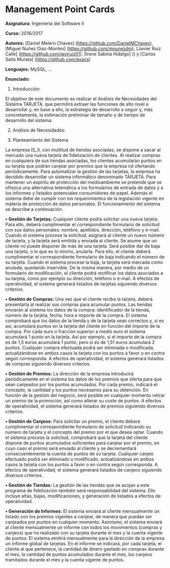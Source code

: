 # Management Point Cards

**Asignatura:** Ingeniería del Software II

**Curso:** 2016/2017

**Autores:** [Daniel Melero Chaves] (https://github.com/DanielMChaves), [Miguel Nuñez Díaz-Montes] (https://github.com/mnunezdm), [Javier Ruiz Calle] (https://github.com/javiruiz01), [Irene Sabina Hidalgo] () y [Carlos Saito Murata] (https://github.com/exacs)

**Lenguajes:** MySQL, ...

**Enunciado:** 

1. Introducción:

  El  objetivo  de  este  documento  es  realizar  el  Análisis  de  Necesidades  del  Sistema TARJETA, que  permitirá  extraer  las        funciones  de  alto  nivel  a  desarrollar  y,  en  base  a  ello,  la  estrategia  de desarrollo  a    seguir  y,  más  concretamente,  la  estimación  preliminar  de  tamaño  y  de  tiempo  de desarrollo del sistema.

2. Análisis de Necesidades:

  1.  Planteamiento del Sistema
  
  La empresa IS_II, con multitud de tiendas asociadas, se dispone a  sacar al mercado una nueva tarjeta  de  fidelización  de  clientes.  Al  realizar  compras  en  cualquiera  de  sus  tiendas  asociadas, los clientes acumularán puntos en su tarjeta que podrán canjear por premios que la empresa irá ofertando periódicamente. Para  automatizar  la  gestión  de  las  tarjetas,  la  empresa  ha  decidido  desarrollar  un  sistema informático  denominado TARJETA.  Para  mantener  un  espíritu  de  protección  del medioambiente  se  pretende  que  se  ofrezca  una  alternativa  telemática  a  los  formularios  de entrada  de  datos  y  a  los  informes  y  listados  potenciales  consumidores  de  papel.  Además  el sistema  debe  de  cumplir  con  los  requerimientos  de  la  legislación  vigente  en  materia  de protección de datos personales. El  funcionamiento del sistema se describe a continuación.

  **•   Gestión de Tarjetas:** Cualquier  cliente  podrá  solicitar  una  nueva  tarjeta.  Para  ello,  deberá  cumplimentar  el correspondiente formulario de solicitud con sus datos personales: nombre, apellidos, dirección, teléfono  y  e-mail.  Cuando  el  sistema  procese  la  solicitud,  asignará  al  cliente  un  nuevo  número de  tarjeta,  y  la  tarjeta  será  emitida  y  enviada  al  cliente.  Se  asume  que  un  cliente  no  puede disponer de más de una tarjeta. Será posible dar de baja una tarjeta, o lo que es lo mismo, anularla. Para ello, el cliente deberá cumplimentar el correspondiente formulario de baja indicando el número de su tarjeta. Cuando el sistema procese la baja, la tarjeta será marcada como anulada, quedando inservible. De la misma manera, por medio de un formulario de modificación, el cliente podrá rectificar los datos asociados a su tarjeta, como por ejemplo su dirección, teléfono o e-mail. A efectos de operatividad, el sistema generará listados de tarjetas siguiendo diversos criterios.

  **•   Gestión de Compras:** Una vez que el cliente reciba la tarjeta, deberá presentarla al realizar sus compras para acumular puntos.  Las  tiendas  enviarán  al  sistema  los  datos  de  la  compra:  identificador  de  la  tienda, número  de  la  tarjeta,  fecha,  hora  e  importe  de  la  compra.  El  sistema  comprobará  que  los  datos de la tienda y de la tarjeta sean correctos y, si es así, acumulará puntos en la tarjeta del cliente en función  del  importe  de  la  compra.  Por  cada  euro  o  fracción  superior  a  medio  euro  el  sistema acumulará  1  punto  en  la  tarjeta.  Así  por  ejemplo,  si  el  importe  de  la  compra  es  de  1,5  euros acumulará 1 punto, pero si es de 1,51 euros acumulará 2 puntos. Cualquier  compra  efectuada  podrá  ser  eliminada  o  modificada,  actualizándose  en  ambos  casos la tarjeta con los puntos a favor o en contra según corresponda. A efectos de operatividad, el sistema generará listados de compras siguiendo diversos criterios.

  **•  Gestión de Premios:** La  dirección  de  la  empresa  introducirá  periódicamente  en  el  sistema  los  datos  de  los  premios que  oferta  para  que  sean  canjeados  por  los  puntos  acumulados.  Por  cada  premio,  indicará  el concepto, la cantidad y los puntos necesarios para su obtención. En función de la gestión del negocio, será posible en cualquier momento retirar un premio de la promoción, así como alterar su coste de puntos. A efectos de operatividad, el sistema generará listados de premios siguiendo diversos criterios.

  **•  Gestión de Canjeos:** Para  solicitar  un  premio,  el  cliente  deberá  cumplimentar  el  correspondiente  formulario  de solicitud  indicando  su  número  de  tarjeta  y  el  concepto  del  premio  por  el  que  desea  optar. Cuando el sistema procese la solicitud, comprobará que la tarjeta del cliente dispone de puntos acumulados  suficientes  para  canjear  por  el  premio,  en  cuyo  caso  el  premio  será  enviado  al cliente y se decrementará consecuentemente la cuenta de puntos de su tarjeta. Cualquier canjeo efectuado podrá ser eliminado o modificado, actualizándose en ambos casos la tarjeta con los puntos a favor o en contra según corresponda. A efectos de operatividad, el sistema generará listados de canjeos siguiendo diversos criterios.

  **•  Gestión de Tiendas:** La  gestión  de  las  tiendas  que  se  acojan  a  este  programa  de  fidelización  también  será responsabilidad del sistema. Ello incluye altas, bajas, modificaciones, y generación de listados a efectos de operatividad.

  **•   Generación de Informes:** El  sistema  enviará  al  cliente  mensualmente  un  listado  con  los  premios  vigentes  a  canjear,  de manera que puedan ser canjeados por puntos en cualquier momento. Asimismo,  el  sistema  enviará  al  cliente  mensualmente  un  informe  con  todos  los  movimientos (compras y canjeos) que ha realizado con su tarjeta durante el mes y la cuenta vigente de puntos. El sistema emitirá mensualmente para la dirección de la empresa un informe global de tarjetas. En  el  informe  se  indicará,  por  cada  tarjeta,  el  cliente  al  que  pertenece,  la  cantidad  de  dinero gastado  en  compras  durante  el  mes,  la  cantidad  de  puntos  acumulados  durante  el  mes,    los canjeos tramitados durante el mes y la cuenta vigente de puntos.
